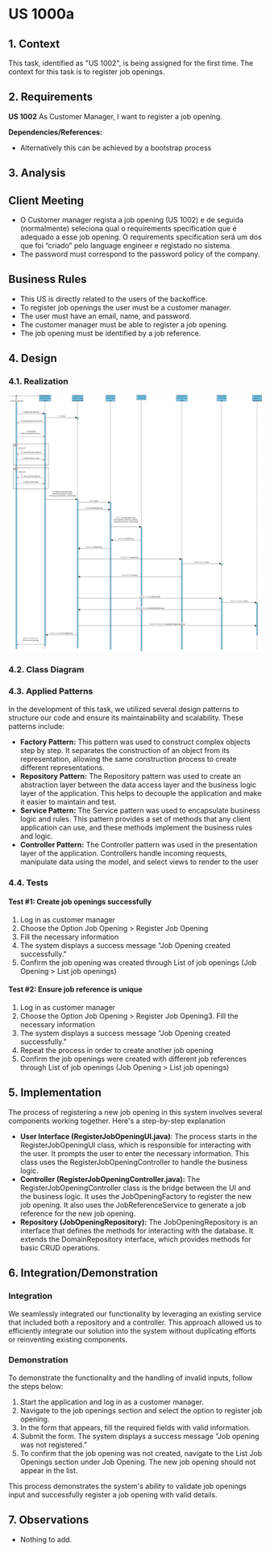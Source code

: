 # US 1000a

## 1. Context

This task, identified as "US 1002", is being assigned for the first time. The context for this task is to register job
openings.

## 2. Requirements

**US 1002** As Customer Manager, I want to register a job opening.

**Dependencies/References:**

- Alternatively this can be achieved by a bootstrap process

## 3. Analysis

## Client Meeting

- O Customer manager regista a job opening (US 1002) e de seguida (normalmente) seleciona qual o requirements
  specification que é adequado a esse job opening. O requirements specification será um dos que foi “criado” pelo
  language engineer e registado no sistema.
- The password must correspond to the password policy of the company.

## Business Rules

- This US is directly related to the users of the backoffice.
- To register job openings the user must be a customer manager.
- The user must have an email, name, and password.
- The customer manager must be able to register a job opening.
- The job opening must be identified by a job reference.

## 4. Design

### 4.1. Realization

![SD1002.svg](SD%2FSD1002.svg)

### 4.2. Class Diagram

### 4.3. Applied Patterns

In the development of this task, we utilized several design patterns to structure our code and ensure its
maintainability and scalability. These patterns include:

- **Factory Pattern:** This pattern was used to construct complex objects step by step. It separates the construction of
  an object from its representation, allowing the same construction process to create different representations.
- **Repository Pattern:** The Repository pattern was used to create an abstraction layer between the data access layer
  and the business logic layer of the application. This helps to decouple the application and make it easier to maintain
  and test.
- **Service Pattern:** The Service pattern was used to encapsulate business logic and rules. This pattern provides a set
  of methods that any client application can use, and these methods implement the business rules and logic.
- **Controller Pattern:** The Controller pattern was used in the presentation layer of the application. Controllers
  handle incoming requests, manipulate data using the model, and select views to render to the user

### 4.4. Tests

#### Test #1: Create job openings successfully

1. Log in as customer manager
2. Choose the Option Job Opening > Register Job Opening
3. Fill the necessary information
7. The system displays a success message "Job Opening created successfully."
8. Confirm the job opening was created through List of job openings (Job Opening > List job openings)

#### Test #2: Ensure job reference is unique

1. Log in as customer manager
2. Choose the Option Job Opening > Register Job Opening3. Fill the necessary information
7. The system displays a success message "Job Opening created successfully."
8. Repeat the process in order to create another job opening
9. Confirm the job openings were created with different job references through List of job openings (Job Opening > List
   job openings)

## 5. Implementation

The process of registering a new job opening in this system involves several components working together. Here's a step-by-step
explanation

- **User Interface (RegisterJobOpeningUI.java)**: The process starts in the RegisterJobOpeningUI class, which is
  responsible for interacting
  with the user. It prompts the user to enter the necessary information.
  This class uses the RegisterJobOpeningController to handle the business logic.
- **Controller (RegisterJobOpeningController.java):** The RegisterJobOpeningController class is the bridge between the
  UI and the business
  logic. It uses the JobOpeningFactory to register the new job opening. It also uses the JobReferenceService to
  generate a job reference for the new job opening.
- **Repository (JobOpeningRepository):** The JobOpeningRepository is an interface that defines the methods for
  interacting with the
  database. It extends the DomainRepository interface, which provides methods for basic CRUD operations.

## 6. Integration/Demonstration

### Integration

We seamlessly integrated our functionality by leveraging an existing service that included both a repository and a
controller. This approach allowed us to efficiently integrate our solution into the system without duplicating efforts
or reinventing existing components.

### Demonstration

To demonstrate the functionality and the handling of invalid inputs, follow the steps below:

1. Start the application and log in as a customer manager.
2. Navigate to the job openings section and select the option to register job opening.
3. In the form that appears, fill the required fields with valid information.
4. Submit the form. The system displays a success message "Job opening was not registered."
5. To confirm that the job opening was not created, navigate to the List Job Openings section under Job Opening. The new
   job opening should not appear in the list.

This process demonstrates the system's ability to validate job openings input and successfully register  a job opening with valid details.

## 7. Observations

- Nothing to add.
```